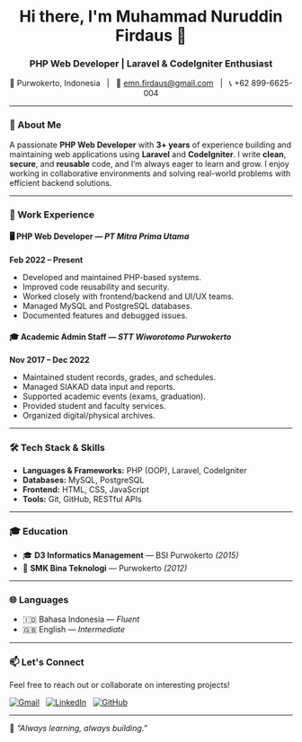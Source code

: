 <h1 align="center">Hi there, I'm Muhammad Nuruddin Firdaus 👋</h1>
<h3 align="center">PHP Web Developer | Laravel & CodeIgniter Enthusiast</h3>

<p align="center">
  📍 Purwokerto, Indonesia &nbsp;&nbsp;|&nbsp;&nbsp;
  📧 <a href="mailto:emn.firdaus@gmail.com">emn.firdaus@gmail.com</a> &nbsp;&nbsp;|&nbsp;&nbsp;
  📞 +62 899-6625-004
</p>

---

### 🧾 About Me

A passionate **PHP Web Developer** with **3+ years** of experience building and maintaining web applications using **Laravel** and **CodeIgniter**. I write **clean**, **secure**, and **reusable** code, and I’m always eager to learn and grow. I enjoy working in collaborative environments and solving real-world problems with efficient backend solutions.

---

### 💼 Work Experience

#### 🖥️ PHP Web Developer — *PT Mitra Prima Utama*  
**Feb 2022 – Present**
- Developed and maintained PHP-based systems.
- Improved code reusability and security.
- Worked closely with frontend/backend and UI/UX teams.
- Managed MySQL and PostgreSQL databases.
- Documented features and debugged issues.

#### 🎓 Academic Admin Staff — *STT Wiworotomo Purwokerto*  
**Nov 2017 – Dec 2022**
- Maintained student records, grades, and schedules.
- Managed SIAKAD data input and reports.
- Supported academic events (exams, graduation).
- Provided student and faculty services.
- Organized digital/physical archives.

---

### 🛠️ Tech Stack & Skills

- **Languages & Frameworks:** PHP (OOP), Laravel, CodeIgniter  
- **Databases:** MySQL, PostgreSQL  
- **Frontend:** HTML, CSS, JavaScript  
- **Tools:** Git, GitHub, RESTful APIs  

---

### 🎓 Education

- 🎓 **D3 Informatics Management** — BSI Purwokerto *(2015)*  
- 🏫 **SMK Bina Teknologi** — Purwokerto *(2012)*

---

### 🌐 Languages

- 🇮🇩 Bahasa Indonesia — *Fluent*  
- 🇬🇧 English — *Intermediate*

---

### 📫 Let's Connect

Feel free to reach out or collaborate on interesting projects!

[![Gmail](https://img.shields.io/badge/email-emn.firdaus@gmail.com-red?style=flat&logo=gmail&logoColor=white)](mailto:emn.firdaus@gmail.com)
&nbsp;
[![LinkedIn](https://img.shields.io/badge/LinkedIn-Connect-blue?style=flat&logo=linkedin)](https://www.linkedin.com/)
&nbsp;
[![GitHub](https://img.shields.io/badge/GitHub-firdausnuruddin-black?style=flat&logo=github)](https://github.com/firdausnuruddin)

---

🧠 *“Always learning, always building.”*

